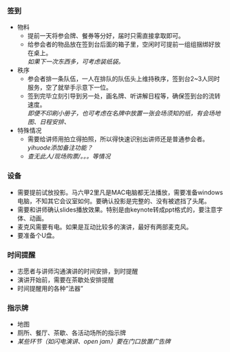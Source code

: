 ### 签到
* 物料
    * 提前一天将参会牌、餐券等分好，届时只需直接拿取即可。
    * 给参会者的物品放在签到台后面的箱子里，空闲时可提前一组组捆绑好放在桌上。  
        *如果下一次东西多，可考虑装纸袋。*  
* 秩序
    * 参会者排一条队伍，一人在排队的队伍头上维持秩序，签到台2~3人同时服务，空了就举手示意下一位。  
    * 签到完毕立刻引导到另一处，画名牌、听讲解日程等，确保签到台的流转速度。  
    *即便不印刷小册子，也可考虑在名牌中放置一张会场须知的纸，有会场地图、日程安排、*
* 特殊情况
    * 需要给讲师用拍立得拍照，所以得快速识别出讲师还是普通参会者。  
        *yihuode添加备注功能？*
    * *查无此人/现场购票/。。。等情况*



### 设备
* 需要提前试放投影。马六甲2里凡是MAC电脑都无法播放，需要准备windows电脑，不知其它会议室如何。要确认投影是完整的、没有被遮挡了头尾。
* 需要和讲师确认slides播放效果。特别是由keynote转成ppt格式的，要注意字体、动画。
* 麦克风需要有电。如果是互动比较多的演讲，最好有两部麦克风。
* 要准备个U盘。


### 时间提醒
* 志愿者与讲师沟通演讲的时间安排，到时提醒
* 演讲开始前，需要在茶歇处安排提醒
* 时间提醒用的各种“法器”

### 指示牌
* 地图
* 厕所、餐厅、茶歇、各活动场所的指示牌
* *某些环节（如闪电演讲、open jam）要在门口放置广告牌*